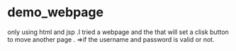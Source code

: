 # demo_webpage
only using html and jsp .I tried a webpage 
and the that will set a clisk button to move another page .
=>if the username and password is valid or not.
